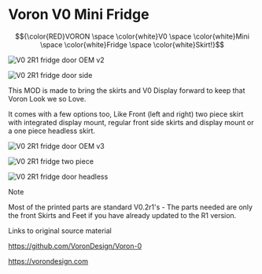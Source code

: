 # Voron V0 Mini Fridge
 
 $${\color{RED}VORON \space \color{white}V0 \space \color{white}Mini \space \color{white}Fridge \space \color{white}Skirt!}$$

![V0 2R1 fridge door OEM v2](https://github.com/user-attachments/assets/9b7d5561-7063-452e-a32e-c93a6370692a)

![V0 2R1 fridge door side](https://github.com/user-attachments/assets/cbaa8cdb-b43b-4954-9c23-f9da2823f17d)

This MOD is made to bring the skirts and V0 Display forward to keep that Voron Look we so Love.

It comes with a few options too, Like Front (left and right) two piece skirt with integrated display mount, regular front side skirts and display mount or a one piece headless skirt.

![V0 2R1 fridge door OEM v3](https://github.com/user-attachments/assets/0c65e678-931d-47f5-ac6b-420ca0d0727e)

![V0 2R1 fridge two piece](https://github.com/user-attachments/assets/4761c660-30fc-4f71-92b9-de9949b78cf9)

![V0 2R1 fridge door headless](https://github.com/user-attachments/assets/906b6549-ca38-4bf8-ba45-3f0d6074d60b)

 > [!NOTE]
> Most of the printed parts are standard V0.2r1's - The parts needed are only the front Skirts and Feet if you have already updated to the R1 version.

 Links to original source material

https://github.com/VoronDesign/Voron-0

https://vorondesign.com




